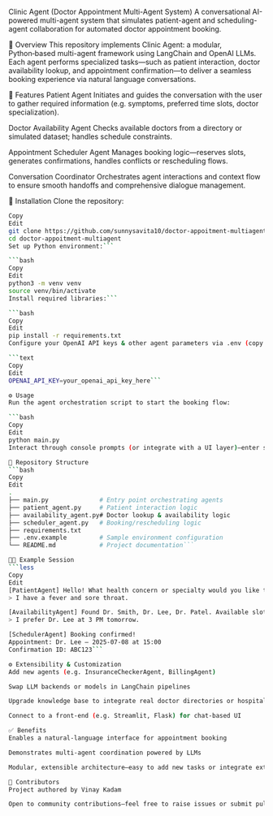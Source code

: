 Clinic Agent (Doctor Appointment Multi-Agent System)
A conversational AI-powered multi-agent system that simulates patient-agent and scheduling-agent collaboration for automated doctor appointment booking.

🔗 Overview
This repository implements Clinic Agent: a modular, Python‑based multi-agent framework using LangChain and OpenAI LLMs. Each agent performs specialized tasks—such as patient interaction, doctor availability lookup, and appointment confirmation—to deliver a seamless booking experience via natural language conversations.

🧭 Features
Patient Agent
Initiates and guides the conversation with the user to gather required information (e.g. symptoms, preferred time slots, doctor specialization).

Doctor Availability Agent
Checks available doctors from a directory or simulated dataset; handles schedule constraints.

Appointment Scheduler Agent
Manages booking logic—reserves slots, generates confirmations, handles conflicts or rescheduling flows.

Conversation Coordinator
Orchestrates agent interactions and context flow to ensure smooth handoffs and comprehensive dialogue management.

🚀 Installation
Clone the repository:

```bash
Copy
Edit
git clone https://github.com/sunnysavita10/doctor-appoitment-multiagent.git
cd doctor-appoitment-multiagent
Set up Python environment:```

```bash
Copy
Edit
python3 -m venv venv
source venv/bin/activate
Install required libraries:```

```bash
Copy
Edit
pip install -r requirements.txt
Configure your OpenAI API keys & other agent parameters via .env (copy from .env.example):```

```text
Copy
Edit
OPENAI_API_KEY=your_openai_api_key_here```

⚙️ Usage
Run the agent orchestration script to start the booking flow:

```bash
Copy
Edit
python main.py
Interact through console prompts (or integrate with a UI layer)—enter symptoms, view suggested doctors and slots, confirm appointment, receive confirmation output.```

📂 Repository Structure
```bash
Copy
Edit
.
├── main.py              # Entry point orchestrating agents
├── patient_agent.py     # Patient interaction logic
├── availability_agent.py# Doctor lookup & availability logic
├── scheduler_agent.py   # Booking/rescheduling logic
├── requirements.txt
├── .env.example         # Sample environment configuration
└── README.md            # Project documentation```

🧑‍💻 Example Session
```less
Copy
Edit
[PatientAgent] Hello! What health concern or specialty would you like to consult today?
> I have a fever and sore throat.

[AvailabilityAgent] Found Dr. Smith, Dr. Lee, Dr. Patel. Available slots:…
> I prefer Dr. Lee at 3 PM tomorrow.

[SchedulerAgent] Booking confirmed!  
Appointment: Dr. Lee — 2025‑07‑08 at 15:00  
Confirmation ID: ABC123```

⚙️ Extensibility & Customization
Add new agents (e.g. InsuranceCheckerAgent, BillingAgent)

Swap LLM backends or models in LangChain pipelines

Upgrade knowledge base to integrate real doctor directories or hospital databases

Connect to a front-end (e.g. Streamlit, Flask) for chat-based UI

✅ Benefits
Enables a natural-language interface for appointment booking

Demonstrates multi-agent coordination powered by LLMs

Modular, extensible architecture—easy to add new tasks or integrate external services

👥 Contributors
Project authored by Vinay Kadam

Open to community contributions—feel free to raise issues or submit pull requests
